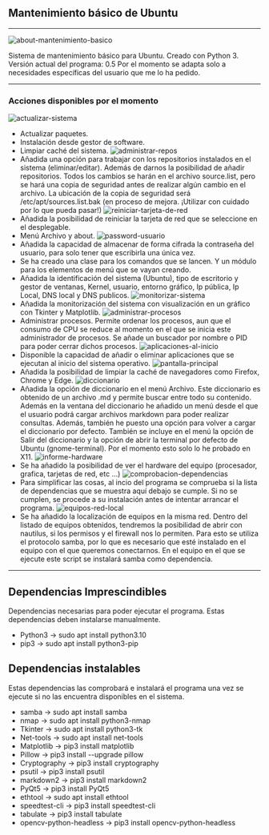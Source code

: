 ## Mantenimiento básico de Ubuntu

------------------------------------------------------------------

![about-mantenimiento-basico](https://github.com/sapoclay/mantenimiento-sistema-basico/assets/6242827/effd83b6-50c1-4d46-8b93-c52fe66deeb5)

Sistema de mantenimiento básico para Ubuntu. Creado con Python 3.
Versión actual del programa: 0.5
Por el momento se adapta solo a necesidades específicas del usuario
que me lo ha pedido.

------------------------------------------------------------------

### Acciones disponibles por el momento

![actualizar-sistema](https://github.com/sapoclay/mantenimiento-sistema-basico/assets/6242827/f4e551ae-7dd7-44bf-8c2b-76c69938c745)
- Actualizar paquetes.
- Instalación desde gestor de software.
- Limpiar caché del sistema.
![administrar-repos](https://github.com/sapoclay/mantenimiento-sistema-basico/assets/6242827/1f6d0a02-cbec-4985-81e3-3a4e4b5319f2)
- Añadida una opción para trabajar con los repositorios instalados en el sistema (eliminar/editar). Además de darnos la posibilidad de añadir repositorios. Todos los cambios se harán en el archivo source.list, pero se hará una copia de seguridad antes de realizar algún cambio en el archivo. La ubicación de la copia de seguridad será /etc/apt/sources.list.bak (en proceso de mejora. ¡Utilizar con cuidado por lo que pueda pasar!)
![reiniciar-tarjeta-de-red](https://github.com/sapoclay/mantenimiento-sistema-basico/assets/6242827/58147f74-1cb3-4b0e-bc27-32969ccee1c9)
- Añadida la posibilidad de reiniciar la tarjeta de red que se seleccione en el desplegable.
- Menú Archivo y about.
![password-usuario](https://github.com/sapoclay/mantenimiento-sistema-basico/assets/6242827/e20f6bec-01cc-4ee0-883e-3d0bd2caf1a8)
- Añadida la capacidad de almacenar de forma cifrada la contraseña del usuario, para solo tener que escribirla una única vez.
- Se ha creado una clase para los comandos que se lancen. Y un módulo para los elementos de menú que se vayan creando.
- Añadida la identificación del sistema (Ubuntu), tipo de escritorio y gestor de ventanas, Kernel, usuario, entorno gráfico, Ip pública, Ip Local, DNS local y DNS publicos.
![monitorizar-sistema](https://github.com/sapoclay/mantenimiento-sistema-basico/assets/6242827/2bdd8fac-9a3b-49c1-81d7-21418584f7b2)
- Añadida la monitorización del sistema con visualización en un gráfico con Tkinter y Matplotlib.
![administrar-procesos](https://github.com/sapoclay/mantenimiento-sistema-basico/assets/6242827/36fd22b4-d8a9-4029-b326-535e9c434641)
- Administrar procesos. Permite ordenar los procesos, aun que el consumo de CPU se reduce al momento en el que se inicia este administrador de procesos. Se añade un buscador por nombre o PID para poder cerrar dichos procesos.
![aplicaciones-al-inicio](https://github.com/sapoclay/mantenimiento-sistema-basico/assets/6242827/f501105b-5ebd-4828-8dac-3e696a7f4fe0)
- Disponible la capacidad de añadir o eliminar aplicaciones que se ejecutan al inicio del sistema operativo.
![pantalla-principal](https://github.com/sapoclay/mantenimiento-sistema-basico/assets/6242827/eeb07b97-6337-4761-bbd6-17c551b2aec2)
- Añadida la posibilidad de limpiar la caché de navegadores como Firefox, Chrome y Edge.
![diccionario](https://github.com/sapoclay/mantenimiento-sistema-basico/assets/6242827/23e7eb11-1e92-4602-bf18-345ef78465db)
- Añadida la opción de diccionario en el menú Archivo. Este diccionario es obtenido de un archivo .md y permite buscar entre todo su contenido. Además en la ventana del diccionario he añadido un menú desde el que el usuario podrá cargar archivos markdown para poder realizar consultas. Además, también he puesto una opción para volver a cargar el diccionario por defecto. También se incluye en el menú la opción de Salir del diccionario y la opción de abrir la terminal por defecto de Ubuntu (gnome-terminal). Por el momento esto solo lo he probado en X11.
![informe-hardware](https://github.com/sapoclay/mantenimiento-sistema-basico/assets/6242827/248383c7-8f9b-4a87-8ef7-fd9ce4d51aeb)
- Se ha añadido la posibilidad de ver el hardware del equipo (procesador, grafica, tarjetas de red, etc ...)
![comprobacion-dependencias](https://github.com/sapoclay/mantenimiento-sistema-basico/assets/6242827/f83250c5-2bbf-4ff8-bc3e-75f6e42f9c66)
- Para simplificar las cosas, al incio del programa se comprueba si la lista de dependencias que se muestra aquí debajo se cumple. Si no se cumplen, se procede a su instalación antes de intentar arrancar el programa.
![equipos-red-local](https://github.com/sapoclay/mantenimiento-sistema-basico/assets/6242827/acfa6f8b-5f9e-4fa3-b4ba-6351a8139c52)
- Se ha añadido la localización de equipos en la misma red. Dentro del listado de equipos obtenidos, tendremos la posibilidad de abrir con nautilus, si los permisos y el firewall nos lo permiten. Para esto se utiliza el protocolo samba, por lo que es necesario que esté instalado en el equipo con el que queremos conectarnos. En el equipo en el que se ejecute este script se instalará samba como dependencia.

------------------------------------------------------------------

## Dependencias Imprescindibles 

Dependencias necesarias para poder ejecutar el programa. Estas dependencias deben instalarse manualmente.

- Python3 -> sudo apt install python3.10 
- pip3 -> sudo apt install python3-pip

## Dependencias instalables

Estas dependencias las comprobará e instalará el programa una vez se ejecute si no las encuentra disponibles en el sistema.

- samba -> sudo apt install samba
- nmap -> sudo apt install python3-nmap
- Tkinter -> sudo apt install python3-tk
- Net-tools -> sudo apt install net-tools
- Matplotlib -> pip3 install matplotlib
- Pillow -> pip3 install --upgrade pillow
- Cryptography -> pip3 install cryptography
- psutil -> pip3 install psutil 
- markdown2 -> pip3 install markdown2
- PyQt5 -> pip3 install PyQt5
- ethtool -> sudo apt install ethtool
- speedtest-cli -> pip3 install speedtest-cli
- tabulate -> pip3 install tabulate
- opencv-python-headless -> pip3 install opencv-python-headless

